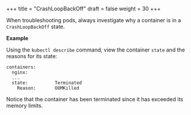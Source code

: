 +++
title = "CrashLoopBackOff"
draft = false
weight = 30
+++

When troubleshooting pods, always investigate why a container is in a `CrashLoopBackOff` state.

**Example**

Using the `kubectl describe` command, view the container `state` and the reasons for its state:

```text
containers:
  nginx:
  ...
  state:          Terminated
    Reason:       OOMKilled
```

Notice that the container has been terminated since it has exceeded its memory limits.
